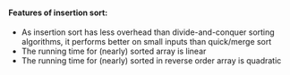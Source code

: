 #### Features of insertion sort:
 - As insertion sort has less overhead than divide-and-conquer sorting algorithms, it performs better on small inputs than quick/merge sort
 - The running time for (nearly) sorted array is linear
 - The running time for (nearly) sorted in reverse order array is quadratic